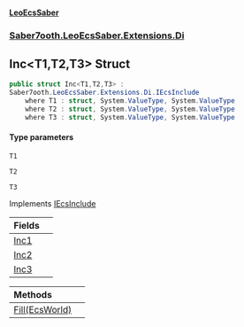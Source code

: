 #### [LeoEcsSaber](index.md 'index')
### [Saber7ooth.LeoEcsSaber.Extensions.Di](Saber7ooth.LeoEcsSaber.Extensions.Di.md 'Saber7ooth.LeoEcsSaber.Extensions.Di')

## Inc<T1,T2,T3> Struct

```csharp
public struct Inc<T1,T2,T3> :
Saber7ooth.LeoEcsSaber.Extensions.Di.IEcsInclude
    where T1 : struct, System.ValueType, System.ValueType
    where T2 : struct, System.ValueType, System.ValueType
    where T3 : struct, System.ValueType, System.ValueType
```
#### Type parameters

<a name='Saber7ooth.LeoEcsSaber.Extensions.Di.Inc_T1,T2,T3_.T1'></a>

`T1`

<a name='Saber7ooth.LeoEcsSaber.Extensions.Di.Inc_T1,T2,T3_.T2'></a>

`T2`

<a name='Saber7ooth.LeoEcsSaber.Extensions.Di.Inc_T1,T2,T3_.T3'></a>

`T3`

Implements [IEcsInclude](IEcsInclude.md 'Saber7ooth.LeoEcsSaber.Extensions.Di.IEcsInclude')

| Fields | |
| :--- | :--- |
| [Inc1](Inc_T1,T2,T3_.Inc1.md 'Saber7ooth.LeoEcsSaber.Extensions.Di.Inc<T1,T2,T3>.Inc1') | |
| [Inc2](Inc_T1,T2,T3_.Inc2.md 'Saber7ooth.LeoEcsSaber.Extensions.Di.Inc<T1,T2,T3>.Inc2') | |
| [Inc3](Inc_T1,T2,T3_.Inc3.md 'Saber7ooth.LeoEcsSaber.Extensions.Di.Inc<T1,T2,T3>.Inc3') | |

| Methods | |
| :--- | :--- |
| [Fill(EcsWorld)](Inc_T1,T2,T3_.Fill(EcsWorld).md 'Saber7ooth.LeoEcsSaber.Extensions.Di.Inc<T1,T2,T3>.Fill(Saber7ooth.LeoEcsSaber.EcsWorld)') | |
